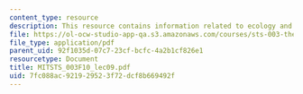 ```yaml
---
content_type: resource
description: This resource contains information related to ecology and environment.
file: https://ol-ocw-studio-app-qa.s3.amazonaws.com/courses/sts-003-the-rise-of-modern-science-fall-2010/7fc088ac921929523f72dcf8b669492f_MITSTS_003F10_lec09.pdf
file_type: application/pdf
parent_uid: 92f1035d-07c7-23cf-bcfc-4a2b1cf826e1
resourcetype: Document
title: MITSTS_003F10_lec09.pdf
uid: 7fc088ac-9219-2952-3f72-dcf8b669492f
---
```

